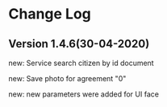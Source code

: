 # Change Log 

## **Version 1.4.6(30-04-2020)** ##
new: Service search citizen by id document

new: Save photo for agreement "0"

new: new parameters were added for UI face

